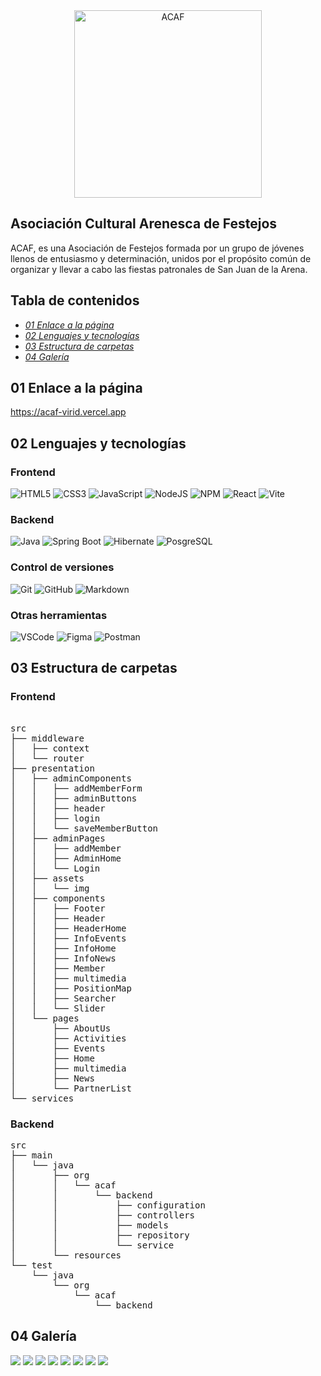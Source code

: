 <div style="text-align: center;">
    <img src="./frontend/src/presentation/assets/img/ACAF.svg" alt="ACAF" width="300" height="300">
</div>

## Asociación Cultural Arenesca de Festejos
ACAF, es una Asociación de Festejos formada por un grupo de jóvenes llenos de entusiasmo y determinación, unidos por el propósito común de organizar y llevar a cabo las fiestas patronales de San Juan de la Arena.

## Tabla de contenidos
-  [*01 Enlace a la página*](#section_01)
-  [*02 Lenguajes y tecnologías*](#section_02)
-  [*03 Estructura de carpetas*](#section_03)
-  [*04 Galería*](#section_04)

<a id="section_01"></a>
## 01 Enlace a la página
https://acaf-virid.vercel.app

<a id="section_02"></a>
## 02 Lenguajes y tecnologías

### Frontend
![HTML5](https://img.shields.io/badge/html5-%23E34F26.svg?style=for-the-badge&logo=html5&logoColor=white)
![CSS3](https://img.shields.io/badge/css3-%231572B6.svg?style=for-the-badge&logo=css3&logoColor=white)
![JavaScript](https://img.shields.io/badge/javascript-%23323330.svg?style=for-the-badge&logo=javascript&logoColor=%23F7DF1E)
![NodeJS](https://img.shields.io/badge/node.js-6DA55F?style=for-the-badge&logo=node.js&logoColor=white)
![NPM](https://img.shields.io/badge/npm-CB3837?style=for-the-badge&logo=npm&logoColor=white)
![React](https://img.shields.io/badge/react-%2320232a.svg?style=for-the-badge&logo=react&logoColor=%2361DAFB)
![Vite](https://img.shields.io/badge/Vite-B73BFE?style=for-the-badge&logo=vite&logoColor=FFD62E)

### Backend
![Java](https://img.shields.io/badge/java-%23ED8B00.svg?style=for-the-badge&logo=openjdk&logoColor=white)
![Spring Boot](https://img.shields.io/badge/Spring_Boot-F2F4F9?style=for-the-badge&logo=spring-boot)
![Hibernate](https://img.shields.io/badge/Hibernate-59666C?style=for-the-badge&logo=Hibernate&logoColor=white)
![PosgreSQL](https://img.shields.io/badge/PostgreSQL-316192?style=for-the-badge&logo=postgresql&logoColor=white)

### Control de versiones
![Git](https://img.shields.io/badge/git-%23F05033.svg?style=for-the-badge&logo=git&logoColor=white)
![GitHub](https://img.shields.io/badge/github-%23121011.svg?style=for-the-badge&logo=github&logoColor=white)
![Markdown](https://img.shields.io/badge/markdown-%23000000.svg?style=for-the-badge&logo=markdown&logoColor=white)

### Otras herramientas
![VSCode](https://img.shields.io/badge/VSCode-0078D4?style=for-the-badge&logo=visual%20studio%20code&logoColor=white)
![Figma](https://img.shields.io/badge/figma-%23F24E1E.svg?style=for-the-badge&logo=figma&logoColor=white)
![Postman](https://img.shields.io/badge/Postman-FF6C37?style=for-the-badge&logo=Postman&logoColor=white)

<a id="section_03"></a>
## 03 Estructura de carpetas

### Frontend
<pre> 
src
├── middleware
│   ├── context
│   └── router
├── presentation
│   ├── adminComponents
│   │   ├── addMemberForm
│   │   ├── adminButtons
│   │   ├── header
│   │   ├── login
│   │   └── saveMemberButton
│   ├── adminPages
│   │   ├── addMember
│   │   ├── AdminHome
│   │   └── Login
│   ├── assets
│   │   └── img
│   ├── components
│   │   ├── Footer
│   │   ├── Header
│   │   ├── HeaderHome
│   │   ├── InfoEvents
│   │   ├── InfoHome
│   │   ├── InfoNews
│   │   ├── Member
│   │   ├── multimedia
│   │   ├── PositionMap
│   │   ├── Searcher
│   │   └── Slider
│   └── pages
│       ├── AboutUs
│       ├── Activities
│       ├── Events
│       ├── Home
│       ├── multimedia
│       ├── News
│       └── PartnerList
└── services
</pre>

### Backend
<pre>
src
├── main
│   └── java
│       ├── org
│       │   └── acaf
│       │       └── backend
│       │           ├── configuration
│       │           ├── controllers
│       │           ├── models
│       │           ├── repository
│       │           └── service
│       └── resources
└── test
    └── java
        └── org
            └── acaf
                └── backend
</pre>

<a id="section_04"></a>
## 04 Galería

<img src="./frontend/src/presentation/assets/img/Home.png">
<img src="./frontend/src/presentation/assets/img/AboutUs.png">
<img src="./frontend/src/presentation/assets/img/Events.png">
<img src="./frontend/src/presentation/assets/img/News.png">
<img src="./frontend/src/presentation/assets/img/Multimedia.png">
<img src="./frontend/src/presentation/assets/img/Login.png">
<img src="./frontend/src/presentation/assets/img/NewMember.png">
<img src="./frontend/src/presentation/assets/img/ListMembers.png">
